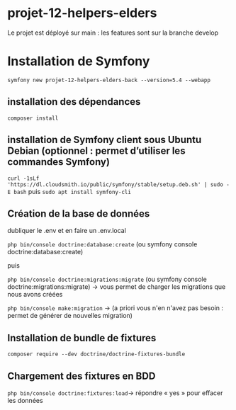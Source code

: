 # projet-12-helpers-elders

Le projet est déployé sur main : les features sont sur la branche develop

# Installation de Symfony

`symfony new projet-12-helpers-elders-back --version=5.4 --webapp`

## installation des dépendances

`composer install`

## installation de Symfony client sous Ubuntu Debian (optionnel : permet d’utiliser les commandes Symfony)

`curl -1sLf 'https://dl.cloudsmith.io/public/symfony/stable/setup.deb.sh' | sudo -E bash`
puis
`sudo apt install symfony-cli`

## Création de la base de données

dubliquer le .env et en faire un .env.local



`php bin/console doctrine:database:create`  (ou symfony console doctrine:database:create) 

puis

`php bin/console doctrine:migrations:migrate` (ou symfony console doctrine:migrations:migrate) -> vous permet de charger les migrations que nous avons créées

`php bin/console make:migration` -> (a priori vous n'en n'avez pas besoin : permet de générer de nouvelles migration)

## Installation de bundle de fixtures

`composer require --dev doctrine/doctrine-fixtures-bundle`

## Chargement des fixtures en BDD

`php bin/console doctrine:fixtures:load`-> répondre « yes » pour effacer les données
